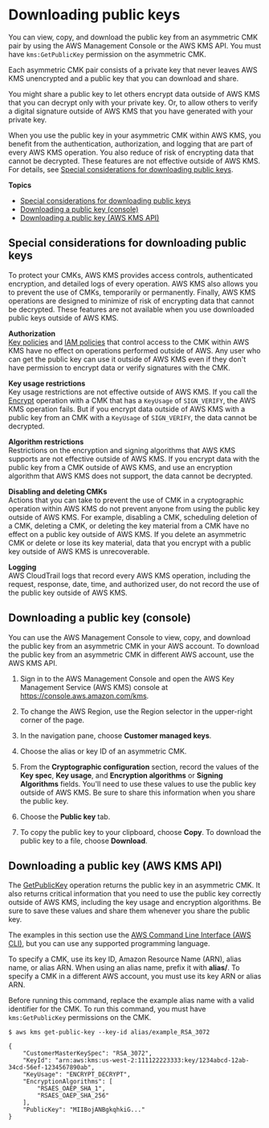 # Downloading public keys<a name="download-public-key"></a>

You can view, copy, and download the public key from an asymmetric CMK pair by using the AWS Management Console or the AWS KMS API\. You must have `kms:GetPublicKey` permission on the asymmetric CMK\.

Each asymmetric CMK pair consists of a private key that never leaves AWS KMS unencrypted and a public key that you can download and share\. 

You might share a public key to let others encrypt data outside of AWS KMS that you can decrypt only with your private key\. Or, to allow others to verify a digital signature outside of AWS KMS that you have generated with your private key\.

When you use the public key in your asymmetric CMK within AWS KMS, you benefit from the authentication, authorization, and logging that are part of every AWS KMS operation\. You also reduce of risk of encrypting data that cannot be decrypted\. These features are not effective outside of AWS KMS\. For details, see [Special considerations for downloading public keys](#download-public-key-considerations)\.

**Topics**
+ [Special considerations for downloading public keys](#download-public-key-considerations)
+ [Downloading a public key \(console\)](#download-public-key-console)
+ [Downloading a public key \(AWS KMS API\)](#download-public-key-api)

## Special considerations for downloading public keys<a name="download-public-key-considerations"></a>

To protect your CMKs, AWS KMS provides access controls, authenticated encryption, and detailed logs of every operation\. AWS KMS also allows you to prevent the use of CMKs, temporarily or permanently\. Finally, AWS KMS operations are designed to minimize of risk of encrypting data that cannot be decrypted\. These features are not available when you use downloaded public keys outside of AWS KMS\. 

**Authorization**  
[Key policies](key-policies.md) and [IAM policies](iam-policies.md) that control access to the CMK within AWS KMS have no effect on operations performed outside of AWS\. Any user who can get the public key can use it outside of AWS KMS even if they don't have permission to encrypt data or verify signatures with the CMK\.

**Key usage restrictions**  
Key usage restrictions are not effective outside of AWS KMS\. If you call the [Encrypt](https://docs.aws.amazon.com/kms/latest/APIReference/API_Encrypt.html) operation with a CMK that has a `KeyUsage` of `SIGN_VERIFY`, the AWS KMS operation fails\. But if you encrypt data outside of AWS KMS with a public key from an CMK with a `KeyUsage` of `SIGN_VERIFY`, the data cannot be decrypted\.

**Algorithm restrictions**  
Restrictions on the encryption and signing algorithms that AWS KMS supports are not effective outside of AWS KMS\. If you encrypt data with the public key from a CMK outside of AWS KMS, and use an encryption algorithm that AWS KMS does not support, the data cannot be decrypted\. 

**Disabling and deleting CMKs**  
Actions that you can take to prevent the use of CMK in a cryptographic operation within AWS KMS do not prevent anyone from using the public key outside of AWS KMS\. For example, disabling a CMK, scheduling deletion of a CMK, deleting a CMK, or deleting the key material from a CMK have no effect on a public key outside of AWS KMS\. If you delete an asymmetric CMK or delete or lose its key material, data that you encrypt with a public key outside of AWS KMS is unrecoverable\.

**Logging**  
AWS CloudTrail logs that record every AWS KMS operation, including the request, response, date, time, and authorized user, do not record the use of the public key outside of AWS KMS\.

## Downloading a public key \(console\)<a name="download-public-key-console"></a>

You can use the AWS Management Console to view, copy, and download the public key from an asymmetric CMK in your AWS account\. To download the public key from an asymmetric CMK in different AWS account, use the AWS KMS API\.

1. Sign in to the AWS Management Console and open the AWS Key Management Service \(AWS KMS\) console at [https://console\.aws\.amazon\.com/kms](https://console.aws.amazon.com/kms)\.

1. To change the AWS Region, use the Region selector in the upper\-right corner of the page\.

1. In the navigation pane, choose **Customer managed keys**\.

1. Choose the alias or key ID of an asymmetric CMK\.

1. From the **Cryptographic configuration** section, record the values of the **Key spec**, **Key usage**, and **Encryption algorithms** or **Signing Algorithms** fields\. You'll need to use these values to use the public key outside of AWS KMS\. Be sure to share this information when you share the public key\.

1. Choose the **Public key** tab\.

1. To copy the public key to your clipboard, choose **Copy**\. To download the public key to a file, choose **Download**\.

## Downloading a public key \(AWS KMS API\)<a name="download-public-key-api"></a>

The [GetPublicKey](https://docs.aws.amazon.com/kms/latest/APIReference/API_GetPublicKey.html) operation returns the public key in an asymmetric CMK\. It also returns critical information that you need to use the public key correctly outside of AWS KMS, including the key usage and encryption algorithms\. Be sure to save these values and share them whenever you share the public key\.

The examples in this section use the [AWS Command Line Interface \(AWS CLI\)](https://aws.amazon.com/cli/), but you can use any supported programming language\. 

To specify a CMK, use its key ID, Amazon Resource Name \(ARN\), alias name, or alias ARN\. When using an alias name, prefix it with **alias/**\. To specify a CMK in a different AWS account, you must use its key ARN or alias ARN\. 

Before running this command, replace the example alias name with a valid identifier for the CMK\. To run this command, you must have `kms:GetPublicKey` permissions on the CMK\.

```
$ aws kms get-public-key --key-id alias/example_RSA_3072

{
    "CustomerMasterKeySpec": "RSA_3072",
    "KeyId": "arn:aws:kms:us-west-2:111122223333:key/1234abcd-12ab-34cd-56ef-1234567890ab",
    "KeyUsage": "ENCRYPT_DECRYPT",
    "EncryptionAlgorithms": [
        "RSAES_OAEP_SHA_1",
        "RSAES_OAEP_SHA_256"
    ],
    "PublicKey": "MIIBojANBgkqhkiG..."
}
```